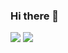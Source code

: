 ### Hi there 👋

[![](https://img.shields.io/badge/day%20📅-19-blue)](https://adventofcode.com/)
[![](https://img.shields.io/badge/stars%20⭐-19-yellow)](https://adventofcode.com/)
